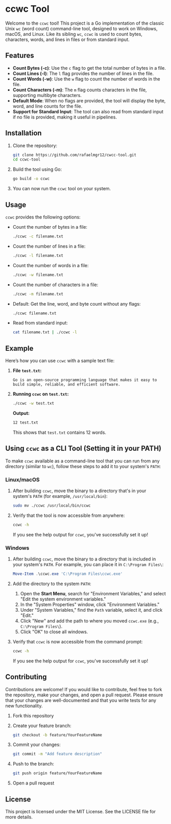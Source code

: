 
# ccwc Tool

Welcome to the `ccwc` tool! This project is a Go implementation of the classic Unix `wc` (word count) command-line tool, designed to work on Windows, macOS, and Linux. Like its sibling `wc`, `ccwc` is used to count bytes, characters, words, and lines in files or from standard input.

## Features

- **Count Bytes (-c)**: Use the `c` flag to get the total number of bytes in a file.
- **Count Lines (-l)**: The `l` flag provides the number of lines in the file.
- **Count Words (-w)**: Use the `w` flag to count the number of words in the file.
- **Count Characters (-m)**: The `m` flag counts characters in the file, supporting multibyte characters.
- **Default Mode**: When no flags are provided, the tool will display the byte, word, and line counts for the file.
- **Support for Standard Input**: The tool can also read from standard input if no file is provided, making it useful in pipelines.

## Installation

1. Clone the repository:

    ```bash
    git clone https://github.com/rafaelmgr12/cwcc-tool.git
    cd ccwc-tool
    ```

2. Build the tool using Go:

    ```bash
    go build -o ccwc
    ```

3. You can now run the `ccwc` tool on your system.

## Usage

`ccwc` provides the following options:

- Count the number of bytes in a file:

    ```bash
    ./ccwc -c filename.txt
    ```

- Count the number of lines in a file:

    ```bash
    ./ccwc -l filename.txt
    ```

- Count the number of words in a file:

    ```bash
    ./ccwc -w filename.txt
    ```

- Count the number of characters in a file:

    ```bash
    ./ccwc -m filename.txt
    ```

- Default: Get the line, word, and byte count without any flags:

    ```bash
    ./ccwc filename.txt
    ```

- Read from standard input:

    ```bash
    cat filename.txt | ./ccwc -l
    ```

## Example

Here’s how you can use `ccwc` with a sample text file:

1. **File `test.txt`:**

    ```text
    Go is an open-source programming language that makes it easy to build simple, reliable, and efficient software.
    ```

2. **Running `ccwc` on `test.txt`:**

    ```bash
    ./ccwc -w test.txt
    ```

    **Output:**

    ```bash
    12 test.txt
    ```

    This shows that `test.txt` contains 12 words.

## Using `ccwc` as a CLI Tool (Setting it in your PATH)

To make `ccwc` available as a command-line tool that you can run from any directory (similar to `wc`), follow these steps to add it to your system's `PATH`:

### Linux/macOS

1. After building `ccwc`, move the binary to a directory that's in your system's `PATH` (for example, `/usr/local/bin`):

    ```bash
    sudo mv ./ccwc /usr/local/bin/ccwc
    ```

2. Verify that the tool is now accessible from anywhere:

    ```bash
    ccwc -h
    ```

   If you see the help output for `ccwc`, you've successfully set it up!

### Windows

1. After building `ccwc`, move the binary to a directory that is included in your system's `PATH`. For example, you can place it in `C:\Program Files\`:

    ```powershell
    Move-Item .\ccwc.exe 'C:\Program Files\ccwc.exe'
    ```

2. Add the directory to the system `PATH`:

    1. Open the **Start Menu**, search for "Environment Variables," and select "Edit the system environment variables."
    2. In the "System Properties" window, click "Environment Variables."
    3. Under "System Variables," find the `Path` variable, select it, and click "Edit."
    4. Click "New" and add the path to where you moved `ccwc.exe` (e.g., `C:\Program Files\`).
    5. Click "OK" to close all windows.

3. Verify that `ccwc` is now accessible from the command prompt:

    ```bash
    ccwc -h
    ```

   If you see the help output for `ccwc`, you've successfully set it up!

## Contributing

Contributions are welcome! If you would like to contribute, feel free to fork the repository, make your changes, and open a pull request. Please ensure that your changes are well-documented and that you write tests for any new functionality.

1. Fork this repository
2. Create your feature branch:

    ```bash
    git checkout -b feature/YourFeatureName
    ```

3. Commit your changes:

    ```bash
    git commit -m "Add feature description"
    ```

4. Push to the branch:

    ```bash
    git push origin feature/YourFeatureName
    ```

5. Open a pull request

## License

This project is licensed under the MIT License. See the LICENSE file for more details.
